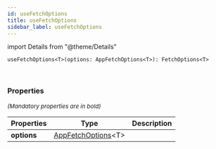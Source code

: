 ```yaml
---
id: useFetchOptions
title: useFetchOptions
sidebar_label: useFetchOptions
---
```


import Details from "@theme/Details"


```tsx
useFetchOptions<T>(options: AppFetchOptions<T>): FetchOptions<T>
```
<br/>



### Properties

<font size="2"><i>(Mandatory properties are in bold)</i></font>

| Properties | Type | Description |
| --------- | ---- | ----------- |
| **options** | [AppFetchOptions](/framework-api/interfaces/AppFetchOptions.md)<T\> |  |


